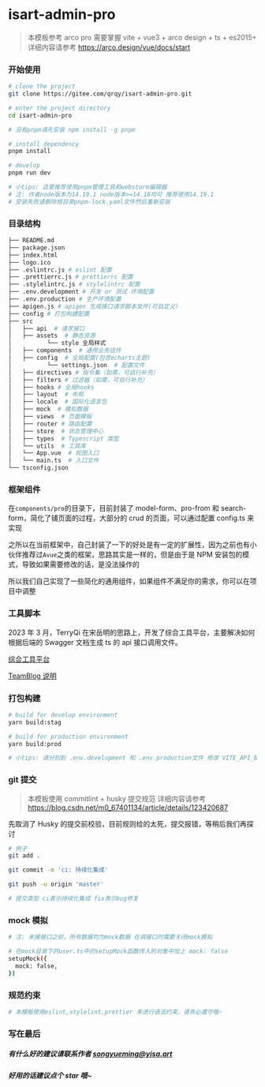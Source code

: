 # isart-admin-pro

> 本模板参考 arco pro 需要掌握 vite + vue3 + arco design + ts + es2015+ 详细内容请参考 https://arco.design/vue/docs/start

### 开始使用

```bash
# clone the project
git clone https://gitee.com/qrqy/isart-admin-pro.git

# enter the project directory
cd isart-admin-pro

# 没有pnpm请先安装 npm install -g pnpm

# install dependency
pnpm install

# develop
pnpm run dev

# 小tips: 这里推荐使用pnpm管理工具和webstorm编辑器
# 注: 作者node版本为14.19.1 node版本>=14.18均可 推荐使用14.19.1
# 安装失败请删除根目录pnpm-lock.yaml文件然后重新安装
```

### 目录结构

```bash
├── README.md
├── package.json
├── index.html
├── logo.ico
├── .eslintrc.js # eslint 配置
├── .prettierrc.js # prettierrc 配置
├── .stylelintrc.js # stylelintrc 配置
├── .env.development # 开发 or 测试 环境配置
├── .env.production # 生产环境配置
├── apigen.js # apigen 生成接口请求脚本文件(可自定义)
├── config # 打包构建配置
├── src
│   ├── api  # 请求接口
│   ├── assets  # 静态资源
│          └── style 全局样式
│   ├── components  # 通用业务组件
│   ├── config  # 全局配置(包含echarts主题)
│          └── settings.json  # 配置文件
│   ├── directives # 指令集（如需，可自行补充）
│   ├── filters # 过滤器（如需，可自行补充）
│   ├── hooks # 全局hooks
│   ├── layout  # 布局
│   ├── locale  # 国际化语言包
│   ├── mock  # 模拟数据
│   ├── views  # 页面模板
│   ├── router # 路由配置
│   ├── store  # 状态管理中心
│   ├── types  # Typescript 类型
│   └── utils  # 工具库
│   └── App.vue  # 视图入口
│   └── main.ts  # 入口文件
└── tsconfig.json
```

### 框架组件

在`components/pro`的目录下，目前封装了 model-form、pro-from 和 search-form，简化了铺页面的过程，大部分的 crud 的页面，可以通过配置 config.ts 来实现

之所以在当前框架中，自己封装了一下的好处是有一定的扩展性，因为之前也有小伙伴推荐过`Avue`之类的框架，思路其实是一样的，但是由于是 NPM 安装包的模式，导致如果需要修改的话，是没法操作的

所以我们自己实现了一些简化的通用组件，如果组件不满足你的需求，你可以在项目中调整

### 工具脚本

2023 年 3 月，TerryQi 在宋岳明的思路上，开发了综合工具平台，主要解决如何根据后端的 Swagger 文档生成 ts 的 api 接口调用文件。

[综合工具平台](http://tools-web.admin.wlone6.isart.me/#/apiTool)

[TeamBlog 说明](https://teamblog.isart.me/paas/tools/)

### 打包构建

```bash
# build for develop environment
yarn build:stag

# build for production environment
yarn build:prod

# 小tips: 请分别到 .env.development 和 .env.production文件 修改 VITE_API_BASE_URL
```

### git 提交

> 本模板使用 commitlint + husky 提交规范 详细内容请参考 https://blog.csdn.net/m0_67401134/article/details/123420687

先取消了 Husky 的提交前校验，目前规则给的太死，提交报错，等稍后我们再探讨

```bash
# 例子
git add .

git commit -m 'ci: 持续化集成'

git push -u origin 'master'

# 提交类型 ci表示持续化集成 fix表示bug修复
```

### mock 模拟

```bash
# 注: 未接接口之前，所有数据均为mock数据 在调接口时需要关闭mock模拟

# 在mock目录下的user.ts中的setupMock函数传入的对象中加上 mock: false
setupMock({
  mock: false,
})
```

### 规范约束

```bash
# 本模板使用eslint,stylelint,prettier 来进行语法约束，请务必遵守哦~
```

### 写在最后

##### 有什么好的建议请联系作者 songyueming@yisa.art

##### 好用的话建议点个 star 哦~
